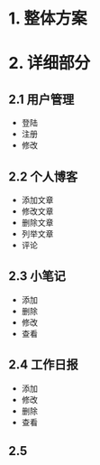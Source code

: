 # 1. 整体方案




# 2. 详细部分

## 2.1 用户管理

- 登陆
- 注册
- 修改


## 2.2 个人博客

- 添加文章
- 修改文章
- 删除文章
- 列举文章
- 评论

## 2.3 小笔记

- 添加
- 删除
- 修改
- 查看

## 2.4 工作日报

- 添加
- 修改
- 删除
- 查看

## 2.5 


